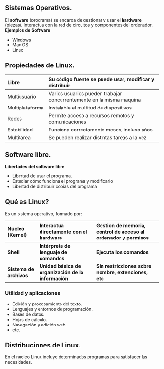 ## Sistemas Operativos.
El **software** (programa) se encarga de gestionar y usar el **hardware** (piezas).  Interactua con la red de circuitos y componentes del ordenador. 
**Ejemplos de Software**
* Windows
* Mac OS 
* Linux

## Propiedades de Linux.

|Libre | Su código fuente se puede usar, modificar y distribuir |
|:------| :------|
|Multiusuario| Varios usuarios pueden trabajar concurrentemente en la misma maquina |
|Multiplataforma| Instalable el multitud de dispositivos |
|Redes| Permite acceso a recursos remotos y comunicaciones |
|Estabilidad| Funciona correctamente meses, incluso años |
|Multitarea|Se pueden realizar distintas tareas a la vez|

## Software libre.
**Libertades del software libre**

* Libertad de usar el programa.
* Estudiar cómo funciona el programa y modificarlo
* Libertad de distribuir copias del programa

## Qué es Linux?
Es un sistema operativo, formado por:

| Nucleo (Kernel) | Interactua directamente con el hardware | Gestion de memoria, control de acceso al ordenador y permisos |
| :------ | :------- | :------ | 
| **Shell** | **Intérprete de lenguaje de comandos** | **Ejecuta los comandos** |
| **Sistema de archivos** | **Unidad básica de organización de la información** | **Sin restricciones sobre nombre, extenciones, etc** |

### Utilidad y aplicaciones.
- Edición y procesamiento del texto.
- Lenguajes y entornos de programación. 
- Bases de datos.
- Hojas de cálculo.
- Navegación y edición web.
- etc.

## Distribuciones de Linux.
En el nucleo Linux incluye determinados programas para satisfacer las necesidades.
